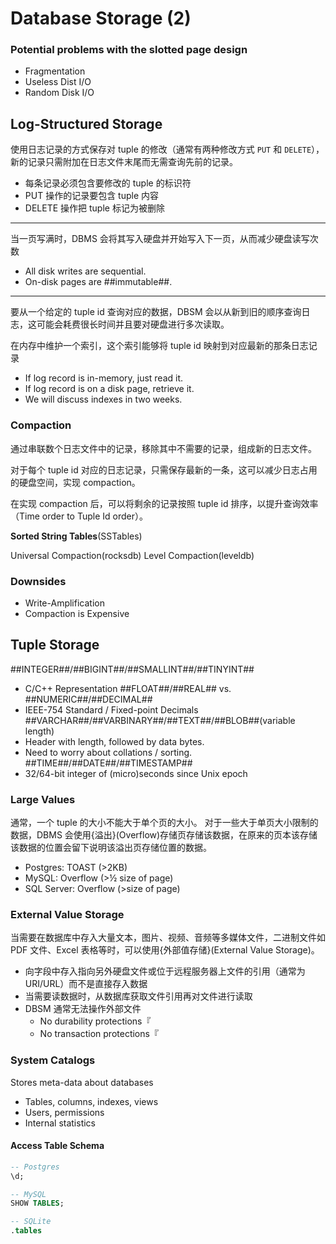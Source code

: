 # Database Storage (2)

### Potential problems with the slotted page design

- Fragmentation
- Useless Dist I/O
- Random Disk I/O

## Log-Structured Storage

使用日志记录的方式保存对 tuple 的修改（通常有两种修改方式 ``PUT`` 和 ``DELETE``），新的记录只需附加在日志文件末尾而无需查询先前的记录。

- 每条记录必须包含要修改的 tuple 的标识符
- PUT 操作的记录要包含 tuple 内容
- DELETE 操作把 tuple 标记为被删除

- - -

当一页写满时，DBMS 会将其写入硬盘并开始写入下一页，从而减少硬盘读写次数
- All disk writes are sequential.
- On-disk pages are ##immutable##.

- - -

要从一个给定的 tuple id 查询对应的数据，DBSM 会以从新到旧的顺序查询日志，这可能会耗费很长时间并且要对硬盘进行多次读取。

在内存中维护一个索引，这个索引能够将 tuple id 映射到对应最新的那条日志记录
- If log record is in-memory, just read it.
- If log record is on a disk page, retrieve it.
- We will discuss indexes in two weeks.

### Compaction

通过串联数个日志文件中的记录，移除其中不需要的记录，组成新的日志文件。

对于每个 tuple id 对应的日志记录，只需保存最新的一条，这可以减少日志占用的硬盘空间，实现 compaction。

在实现 compaction 后，可以将剩余的记录按照 tuple id 排序，以提升查询效率（Time order to Tuple Id order）。

__Sorted String Tables__(SSTables)

Universal Compaction(rocksdb) Level Compaction(leveldb)

### Downsides

- Write-Amplification
- Compaction is Expensive

## Tuple Storage

##INTEGER##/##BIGINT##/##SMALLINT##/##TINYINT##
- C/C++ Representation
##FLOAT##/##REAL## vs. ##NUMERIC##/##DECIMAL##
- IEEE-754 Standard / Fixed-point Decimals
##VARCHAR##/##VARBINARY##/##TEXT##/##BLOB##(variable length)
- Header with length, followed by data bytes.
- Need to worry about collations / sorting.
##TIME##/##DATE##/##TIMESTAMP##
- 32/64-bit integer of (micro)seconds since Unix epoch

### Large Values

通常，一个 tuple 的大小不能大于单个页的大小。
对于一些大于单页大小限制的数据，DBMS 会使用{溢出}(Overflow)存储页存储该数据，在原来的页本该存储该数据的位置会留下说明该溢出页存储位置的数据。
- Postgres: TOAST (>2KB)
- MySQL: Overflow (>½ size of page)
- SQL Server: Overflow (>size of page)

### External Value Storage

当需要在数据库中存入大量文本，图片、视频、音频等多媒体文件，二进制文件如 PDF 文件、Excel 表格等时，可以使用{外部值存储}(External Value Storage)。
- 向字段中存入指向另外硬盘文件或位于远程服务器上文件的引用（通常为 URI/URL）而不是直接存入数据
- 当需要读数据时，从数据库获取文件引用再对文件进行读取
- DBSM 通常无法操作外部文件
    - No durability protections『
    - No transaction protections『

### System Catalogs

Stores meta-data about databases
- Tables, columns, indexes, views
- Users, permissions
- Internal statistics

#### Access Table Schema

```sql
-- Postgres
\d;
```

```sql
-- MySQL
SHOW TABLES;
```

```sql
-- SQLite
.tables
```
